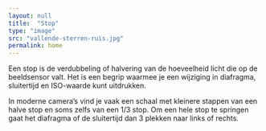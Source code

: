 ```yaml
---
layout: null
title:  "Stop"
type: "image"
src: "vallende-sterren-ruis.jpg"
permalink: home
---
```


Een stop is de verdubbeling of halvering van de hoeveelheid licht die op de beeldsensor valt. Het is een begrip waarmee je een wijziging in diafragma, sluitertijd en ISO-waarde kunt uitdrukken.

In moderne camera’s vind je vaak een schaal met kleinere stappen van een halve stop en soms zelfs van een 1/3 stop. Om een hele stop te springen gaat het diafragma of de sluitertijd dan 3 plekken naar links of rechts.